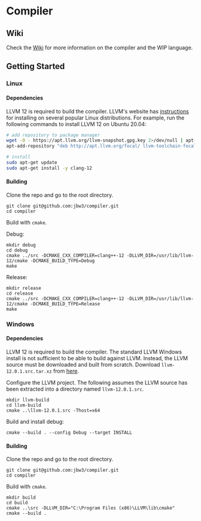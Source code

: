 # Compiler

## Wiki

Check the [Wiki](https://github.com/jbw3/compiler/wiki) for more information on the compiler and the WIP language.

## Getting Started

### Linux

#### Dependencies

LLVM 12 is required to build the compiler.
LLVM's website has [instructions](https://apt.llvm.org) for installing on several popular Linux distributions.
For example, run the following commands to install LLVM 12 on Ubuntu 20.04:

```bash
# add repository to package manager
wget -O - https://apt.llvm.org/llvm-snapshot.gpg.key 2>/dev/null | apt-key add -
apt-add-repository "deb http://apt.llvm.org/focal/ llvm-toolchain-focal-12 main"

# install
sudo apt-get update
sudo apt-get install -y clang-12
```

#### Building

Clone the repo and go to the root directory.

```
git clone git@github.com:jbw3/compiler.git
cd compiler
```

Build with `cmake`.

Debug:
```
mkdir debug
cd debug
cmake ../src -DCMAKE_CXX_COMPILER=clang++-12 -DLLVM_DIR=/usr/lib/llvm-12/cmake -DCMAKE_BUILD_TYPE=Debug
make
```

Release:
```
mkdir release
cd release
cmake ../src -DCMAKE_CXX_COMPILER=clang++-12 -DLLVM_DIR=/usr/lib/llvm-12/cmake -DCMAKE_BUILD_TYPE=Release
make
```

### Windows

#### Dependencies

LLVM 12 is required to build the compiler.
The standard LLVM Windows install is not sufficient to be able to build against LLVM.
Instead, the LLVM source must be downloaded and built from scratch.
Download `llvm-12.0.1.src.tar.xz` from [here](https://github.com/llvm/llvm-project/releases/tag/llvmorg-12.0.1).

Configure the LLVM project.
The following assumes the LLVM source has been extracted into a directory named `llvm-12.0.1.src`.
```
mkdir llvm-build
cd llvm-build
cmake ..\llvm-12.0.1.src -Thost=x64
```

Build and install debug:
```
cmake --build . --config Debug --target INSTALL
```

#### Building

Clone the repo and go to the root directory.

```
git clone git@github.com:jbw3/compiler.git
cd compiler
```

Build with `cmake`.
```
mkdir build
cd build
cmake ..\src -DLLVM_DIR="C:\Program Files (x86)\LLVM\lib\cmake"
cmake --build .
```
